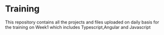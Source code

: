 # Training

This repository contains all the projects and files uploaded on daily basis for the training on Week1 which includes Typescript,Angular and Javascript
